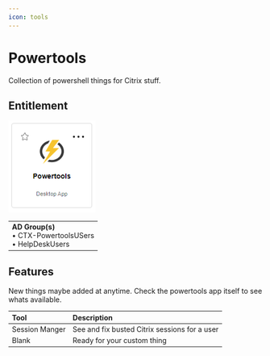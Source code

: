 ```yaml
---
icon: tools
---
```


# Powertools

Collection of powershell things for Citrix stuff.

## Entitlement

![Citrix app tile](powertools-01.png)

||
|:---|
|**AD Group(s)** <br> • CTX-PowertoolsUSers <br> • HelpDeskUsers|


## Features

New things maybe added at anytime. Check the powertools app itself to see whats available.

|Tool|Description|
|:---|:---|
|Session Manger|See and fix busted Citrix sessions for a user|
|Blank|Ready for your custom thing|
